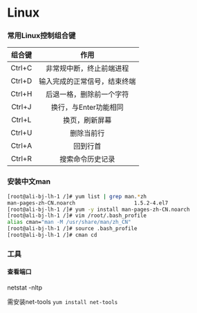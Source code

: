 # Linux

### 常用Linux控制组合键

| 组合键 |             作用             |
| :----: | :--------------------------: |
| Ctrl+C |   非常规中断，终止前端进程   |
| Ctrl+D | 输入完成的正常信号，结束终端 |
| Ctrl+H |   后退一格，删除前一个字符   |
| Ctrl+J |    换行，与Enter功能相同     |
| Ctrl+L |        换页，刷新屏幕        |
| Ctrl+U |          删除当前行          |
| Ctrl+A |           回到行首           |
| Ctrl+R |       搜索命令历史记录       |

### 安装中文man

```bash
[root@ali-bj-lh-1 /]# yum list | grep man.*zh
man-pages-zh-CN.noarch                   1.5.2-4.el7                   base     
[root@ali-bj-lh-1 /]# yum -y install man-pages-zh-CN.noarch
[root@ali-bj-lh-1 /]# vim /root/.bash_profile 
alias cman="man -M /usr/share/man/zh_CN"
[root@ali-bj-lh-1 /]# source .bash_profile
[root@ali-bj-lh-1 /]# cman cd
```

### 工具

#### 查看端口

netstat -nltp

需安装net-tools `yum install net-tools`



